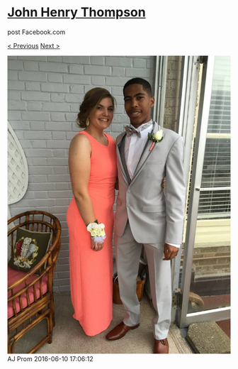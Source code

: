 # [John Henry Thompson](../README.md)
post Facebook.com

[< Previous](2016-06-10-7.md) [Next >](2016-06-10-9.md)

[![](../media/2016-06-10/AJ-Prom-6.jpg)](../README.md)
AJ Prom
2016-06-10 17:06:12